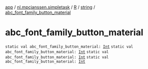 [app](../../../index.md) / [nl.mpcjanssen.simpletask](../../index.md) / [R](../index.md) / [string](index.md) / [abc_font_family_button_material](.)

# abc_font_family_button_material

`static val abc_font_family_button_material: `[`Int`](https://kotlinlang.org/api/latest/jvm/stdlib/kotlin/-int/index.html)
`static val abc_font_family_button_material: `[`Int`](https://kotlinlang.org/api/latest/jvm/stdlib/kotlin/-int/index.html)
`static val abc_font_family_button_material: `[`Int`](https://kotlinlang.org/api/latest/jvm/stdlib/kotlin/-int/index.html)
`static val abc_font_family_button_material: `[`Int`](https://kotlinlang.org/api/latest/jvm/stdlib/kotlin/-int/index.html)